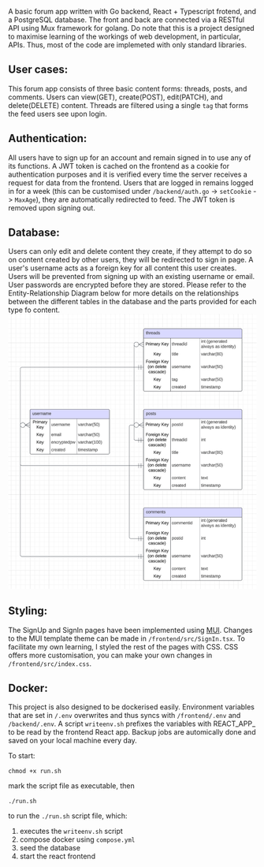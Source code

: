 A basic forum app written with Go backend, React + Typescript frotend, and a PostgreSQL database. The front and back are connected via a RESTful API using Mux framework for golang. Do note that this is a project designed to maximise learning of the workings of web development, in particular, APIs. Thus, most of the code are implemeted with only standard libraries.

## User cases:
This forum app consists of three basic content forms: threads, posts, and comments. Users can view(GET), create(POST), edit(PATCH), and delete(DELETE) content. Threads are filtered using a single `tag` that forms the feed users see upon login.

## Authentication:
All users have to sign up for an account and remain signed in to use any of its functions. A JWT token is cached on the frontend as a cookie for authentication purposes and it is verified every time the server receives a request for data from the frontend. Users that are logged in remains logged in for a week (this can be customised under `/backend/auth.go` -> `setCookie` -> `MaxAge`), they are automatically redirected to feed. The JWT token is removed upon signing out.

## Database:
Users can only edit and delete content they create, if they attempt to do so on content created by other users, they will be redirected to sign in page. A user's username acts as a foreign key for all content this user creates. Users will be prevented from signing up with an existing username or email. User passwords are encrypted before they are stored. Please refer to the Entity-Relationship Diagram below for more details on the relationships between the different tables in the database and the parts provided for each type fo content.
![entity-relationship-diagram](https://github.com/celeschai/forum/blob/main/entity-relationship-diagram.png)

## Styling:
The SignUp and SignIn pages have been implemented using [MUI](https://mui.com/material-ui/getting-started/templates/). Changes to the MUI template theme can be made in `/frontend/src/SignIn.tsx`. To facilitate my own learning, I styled the rest of the pages with CSS. CSS offers more customisation, you can make your own changes in `/frontend/src/index.css`.

## Docker:
This project is also designed to be dockerised easily. Environment variables that are set in `/.env` overwrites and thus syncs with `/frontend/.env` and `/backend/.env`. A script `writeenv.sh` prefixes the variables with REACT_APP_ to be read by the frontend React app. Backup jobs are automically done and saved on your local machine every day. 

To start:
```
chmod +x run.sh
```
mark the script file as executable, then

```
./run.sh
```
to run the `./run.sh` script file, which: 
1. executes the `writeenv.sh` script
2. compose docker using `compose.yml`
3. seed the database 
4. start the react frontend
